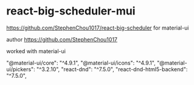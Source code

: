 # react-big-scheduler-mui
https://github.com/StephenChou1017/react-big-scheduler for material-ui

author https://github.com/StephenChou1017

worked with material-ui

  "@material-ui/core": "^4.9.1",
  "@material-ui/icons": "^4.9.1",
  "@material-ui/pickers": "^3.2.10",
  "react-dnd": "^7.5.0",
  "react-dnd-html5-backend": "^7.5.0",
   
